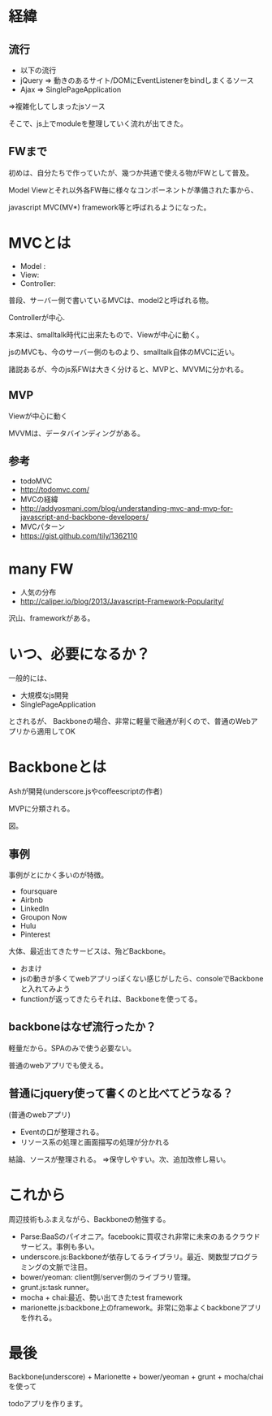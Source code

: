 # 経緯

## 流行

- 以下の流行
 - jQuery => 動きのあるサイト/DOMにEventListenerをbindしまくるソース
 - Ajax => SinglePageApplication

=>複雑化してしまったjsソース

そこで、js上でmoduleを整理していく流れが出てきた。

## FWまで

初めは、自分たちで作っていたが、幾つか共通で使える物がFWとして普及。

Model Viewとそれ以外各FW毎に様々なコンポーネントが準備された事から、

javascript MVC(MV*) framework等と呼ばれるようになった。


# MVCとは

- Model : 
- View:
- Controller:

普段、サーバー側で書いているMVCは、model2と呼ばれる物。

Controllerが中心.

本来は、smalltalk時代に出来たもので、Viewが中心に動く。

jsのMVCも、今のサーバー側のものより、smalltalk自体のMVCに近い。

諸説あるが、今のjs系FWは大きく分けると、MVPと、MVVMに分かれる。

## MVP

Viewが中心に動く

MVVMは、データバインディングがある。

## 参考

- todoMVC
 - http://todomvc.com/
- MVCの経緯
 - http://addyosmani.com/blog/understanding-mvc-and-mvp-for-javascript-and-backbone-developers/
- MVCパターン
 - https://gist.github.com/tily/1362110


# many FW

- 人気の分布
 - http://caliper.io/blog/2013/Javascript-Framework-Popularity/

沢山、frameworkがある。

# いつ、必要になるか？

一般的には、
- 大規模なjs開発
- SinglePageApplication

とされるが、
Backboneの場合、非常に軽量で融通が利くので、普通のWebアプリから適用してOK

# Backboneとは

Ashが開発(underscore.jsやcoffeescriptの作者)

MVPに分類される。

図。

## 事例

事例がとにかく多いのが特徴。

- foursquare
- Airbnb
- LinkedIn
- Groupon Now
- Hulu
- Pinterest

大体、最近出てきたサービスは、殆どBackbone。

- おまけ
 - jsの動きが多くてwebアプリっぽくない感じがしたら、consoleでBackboneと入れてみよう
 - functionが返ってきたらそれは、Backboneを使ってる。

## backboneはなぜ流行ったか？

軽量だから。SPAのみで使う必要ない。

普通のwebアプリでも使える。

## 普通にjquery使って書くのと比べてどうなる？
(普通のwebアプリ)
- Eventの口が整理される。
- リソース系の処理と画面描写の処理が分かれる

結論、ソースが整理される。
=>保守しやすい。次、追加改修し易い。

# これから

周辺技術もふまえながら、Backboneの勉強する。

- Parse:BaaSのパイオニア。facebookに買収され非常に未来のあるクラウドサービス。事例も多い。
- underscore.js:Backboneが依存してるライブラリ。最近、関数型プログラミングの文脈で注目。
- bower/yeoman: client側/server側のライブラリ管理。
- grunt.js:task runner。
- mocha + chai:最近、勢い出てきたtest framework
- marionette.js:backbone上のframework。非常に効率よくbackboneアプリを作れる。

# 最後

Backbone(underscore) + Marionette + bower/yeoman + grunt + mocha/chaiを使って

todoアプリを作ります。

